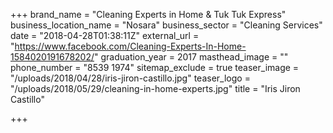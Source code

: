 +++
brand_name = "Cleaning Experts in Home & Tuk Tuk Express"
business_location_name = "Nosara"
business_sector = "Cleaning Services"
date = "2018-04-28T01:38:11Z"
external_url = "https://www.facebook.com/Cleaning-Experts-In-Home-1584020191678202/"
graduation_year = 2017
masthead_image = ""
phone_number = "8539 1974"
sitemap_exclude = true
teaser_image = "/uploads/2018/04/28/iris-jiron-castillo.jpg"
teaser_logo = "/uploads/2018/05/29/cleaning-in-home-experts.jpg"
title = "Iris Jiron Castillo"

+++

